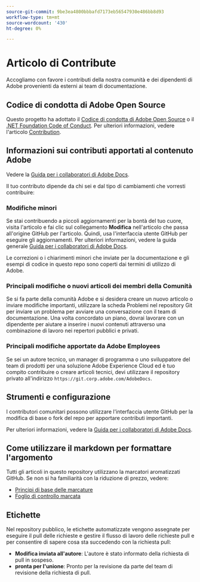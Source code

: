 ```yaml
---
source-git-commit: 9be3ea4800bbbafd7173eb56547930e486bb8d93
workflow-type: tm+mt
source-wordcount: '430'
ht-degree: 0%

---
```

# Articolo di Contribute

Accogliamo con favore i contributi della nostra comunità e dei dipendenti di Adobe provenienti da esterni ai team di documentazione.

## Codice di condotta di Adobe Open Source

Questo progetto ha adottato il [Codice di condotta di Adobe Open Source](code-of-conduct.md) o il [.NET Foundation Code of Conduct](https://dotnetfoundation.org/code-of-conduct). Per ulteriori informazioni, vedere l&#39;articolo [Contribution](contributing.md).

## Informazioni sui contributi apportati al contenuto Adobe

Vedere la [Guida per i collaboratori di Adobe Docs](https://docs.adobe.com/content/help/en/contributor/contributor-guide/introduction.html).

Il tuo contributo dipende da chi sei e dal tipo di cambiamenti che vorresti contribuire:

### Modifiche minori

Se stai contribuendo a piccoli aggiornamenti per la bontà del tuo cuore, visita l&#39;articolo e fai clic sul collegamento **Modifica** nell&#39;articolo che passa all&#39;origine GitHub per l&#39;articolo. Quindi, usa l&#39;interfaccia utente GitHub per eseguire gli aggiornamenti. Per ulteriori informazioni, vedere la guida generale [Guida per i collaboratori di Adobe Docs](https://docs.adobe.com/content/help/en/contributor/contributor-guide/introduction.html).

Le correzioni o i chiarimenti minori che inviate per la documentazione e gli esempi di codice in questo repo sono coperti dai termini di utilizzo di Adobe.

### Principali modifiche o nuovi articoli dei membri della Comunità

Se si fa parte della comunità Adobe e si desidera creare un nuovo articolo o inviare modifiche importanti, utilizzare la scheda Problemi nel repository Git per inviare un problema per avviare una conversazione con il team di documentazione. Una volta concordato un piano, dovrai lavorare con un dipendente per aiutare a inserire i nuovi contenuti attraverso una combinazione di lavoro nei repertori pubblici e privati.

<!--
If you submit a pull request with significant changes to documentation and code examples, you'll see a message in the pull request asking you to submit an online contribution license agreement (CLA). We need you to complete the online form before we can review your pull request.
-->

### Principali modifiche apportate da Adobe Employees

Se sei un autore tecnico, un manager di programma o uno sviluppatore del team di prodotti per una soluzione Adobe Experience Cloud ed è tuo compito contribuire o creare articoli tecnici, devi utilizzare il repository privato all&#39;indirizzo `https://git.corp.adobe.com/AdobeDocs`.

<!--Employees from other parts of the Adobe world should use the public repo for minor updates.-->

## Strumenti e configurazione

I contributori comunitari possono utilizzare l&#39;interfaccia utente GitHub per la modifica di base o fork del repo per apportare contributi importanti.

Per ulteriori informazioni, vedere la [Guida per i collaboratori di Adobe Docs](https://docs.adobe.com/content/help/en/contributor/contributor-guide/introduction.html).

## Come utilizzare il markdown per formattare l&#39;argomento

Tutti gli articoli in questo repository utilizzano la marcatori aromatizzati GitHub. Se non si ha familiarità con la riduzione di prezzo, vedere:

* [Principi di base delle marcature](https://help.github.com/articles/getting-started-with-writing-and-formatting-on-github/)
* [Foglio di controllo marcata](https://guides.github.com/pdfs/markdown-cheatsheet-online.pdf)

## Etichette

Nel repository pubblico, le etichette automatizzate vengono assegnate per eseguire il pull delle richieste e gestire il flusso di lavoro delle richieste pull e per consentire di sapere cosa sta succedendo con la richiesta pull:

* **Modifica inviata all&#39;autore**: L&#39;autore è stato informato della richiesta di pull in sospeso.
* **pronta per l&#39;unione**: Pronto per la revisione da parte del team di revisione della richiesta di pull.
